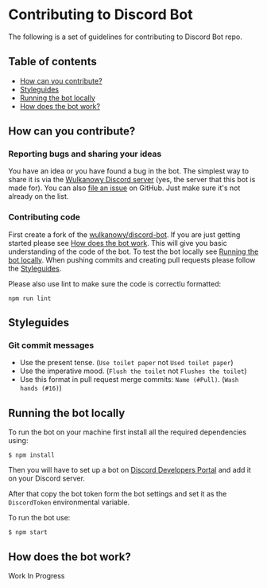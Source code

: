 # Contributing to Discord Bot

The following is a set of guidelines for contributing to Discord Bot repo.

## Table of contents

- [How can you contribute?](#how-can-you-contribute)
- [Styleguides](#styleguides)
- [Running the bot locally](#running-the-bot-locally)
- [How does the bot work?](#how-does-the-bot-work)

## How can you contribute?

### Reporting bugs and sharing your ideas

You have an idea or you have found a bug in the bot. The simplest way to share it is via the [Wulkanowy Discord server](https://discord.gg/vccAQBr) (yes, the server that this bot is made for). You can also [file an issue](https://github.com/wulkanowy/discord-bot/issues) on GitHub. Just make sure it's not already on the list.

### Contributing code

First create a fork of the [wulkanowy/discord-bot](https://github.com/wulkanowy/discord-bot). If you are just getting started please see [How does the bot work](#how-does-the-bot-work). This will give you basic understanding of the code of the bot. To test the bot locally see [Running the bot locally](#running-the-bot-locally).
When pushing commits and creating pull requests please follow the [Styleguides](#styleguides).

Please also use lint to make sure the code is correctlu formatted:
```shell
npm run lint
```

## Styleguides

### Git commit messages

- Use the present tense. (`Use toilet paper` not `Used toilet paper`)
- Use the imperative mood. (`Flush the toilet` not `Flushes the toilet`)
- Use this format in pull request merge commits: `Name (#Pull)`. (`Wash hands (#16)`)

## Running the bot locally

To run the bot on your machine first install all the required dependencies using:
```shell
$ npm install
```

Then you will have to set up a bot on [Discord Developers Portal](https://discordapp.com/developers) and add it on your Discord server.

After that copy the bot token form the bot settings and set it as the `DiscordToken` environmental variable.

To run the bot use:
```shell
$ npm start
```

## How does the bot work?

Work In Progress
